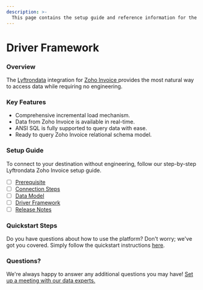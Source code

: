 ```yaml
---
description: >-
  This page contains the setup guide and reference information for the Zoho Invoice source connector.
---
```


# Driver Framework

### Overview

The [Lyftrondata](https://www.lyftrondata.com/) integration for [Zoho Invoice](https://www.lyftrondata.com/integration/zoho-invoice/)[ ](https://www.lyftrondata.com/integration/zoho-invoice/)provides the most natural way to access data while requiring no engineering.

### Key Features

* Comprehensive incremental load mechanism.
* Data from Zoho Invoice is available in real-time.&#x20;
* ANSI SQL is fully supported to query data with ease.
* Ready to query Zoho Invoice relational schema model.

### Setup Guide

To connect to your destination without engineering, follow our step-by-step Lyftrondata Zoho Invoice setup guide.

* [ ] [Prerequisite](../../finance-analytics/zoho-invoice/prerequisite.md)
* [ ] [Connection Steps](../../finance-analytics/zoho-invoice/connection-steps.md)
* [ ] [Data Model](../../finance-analytics/zoho-invoice/data-model/)
* [ ] [Driver Framework](../../finance-analytics/zoho-invoice/driver-framework/)
* [ ] [Release Notes](../../finance-analytics/zoho-invoice/release-notes.md)

### Quickstart Steps

Do you have questions about how to use the platform? Don't worry; we've got you covered. Simply follow the quickstart instructions [here](../../../quickstart-steps.md).

### Questions? <a href="#questions" id="questions"></a>

We're always happy to answer any additional questions you may have! [Set up a meeting with our data experts.](https://www.lyftrondata.com/book-a-meeting/)


